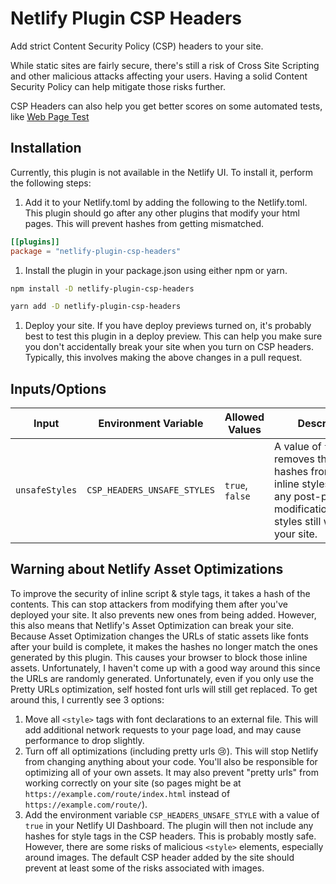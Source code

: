 # Netlify Plugin CSP Headers

Add strict Content Security Policy (CSP) headers to your site.

While static sites are fairly secure, there's still a risk of Cross Site Scripting and other malicious attacks affecting your users. Having a solid Content Security Policy can help mitigate those risks further. 

CSP Headers can also help you get better scores on some automated tests, like [Web Page Test](https://www.webpagetest.org/)

## Installation
Currently, this plugin is not available in the Netlify UI. To install it, perform the following steps: 

1. Add it to your Netlify.toml by adding the following to the Netlify.toml. This plugin should go after any other plugins that modify your html pages. This will prevent hashes from getting mismatched. 
```toml
[[plugins]]
package = "netlify-plugin-csp-headers"
```
1. Install the plugin in your package.json using either npm or yarn. 
```bash
npm install -D netlify-plugin-csp-headers
```
```bash
yarn add -D netlify-plugin-csp-headers
```
1. Deploy your site. If you have deploy previews turned on, it's probably best to test this plugin in a deploy preview. This can help you make sure you don't accidentally break your site when you turn on CSP headers. Typically, this involves making the above changes in a pull request. 

## Inputs/Options

|Input | Environment Variable | Allowed Values | Description 
--- | --- | --- | ---
|`unsafeStyles` | `CSP_HEADERS_UNSAFE_STYLES` | `true`, `false` |  A value of `true` removes the style tag hashes from your inline styles. This way any post-processing modifications/runtime styles still work on your site. 



## Warning about Netlify Asset Optimizations

To improve the security of inline script & style tags, it takes a hash of the contents. This can stop attackers from modifying them after you've deployed your site. It also prevents new ones from being added. However, this also means that Netlify's Asset Optimization can break your site. Because Asset Optimization changes the URLs of static assets like fonts after your build is complete, it makes the hashes no longer match the ones generated by this plugin. This causes your browser to block those inline assets. Unfortunately, I haven't come up with a good way around this since the URLs are randomly generated. Unfortunately, even if you only use the Pretty URLs optimization, self hosted font urls will still get replaced. To get around this, I currently see 3 options: 

1. Move all `<style>` tags with font declarations to an external file. This will add additional network requests to your page load, and may cause performance to drop slightly. 
1. Turn off all optimizations (including pretty urls 😢). This will stop Netlify from changing anything about your code. You'll also be responsible for optimizing all of your own assets. It may also prevent "pretty urls" from working correctly on your site (so pages might be at `https://example.com/route/index.html` instead of `https://example.com/route/`). 
1. Add the environment variable `CSP_HEADERS_UNSAFE_STYLE` with a value of `true` in your Netlify UI Dashboard. The plugin will then not include any hashes for style tags in the CSP headers. This is probably mostly safe. However, there are some risks of malicious `<style>` elements, especially around images. The default CSP header added by the site should prevent at least some of the risks associated with images. 



